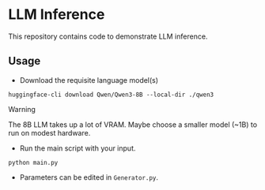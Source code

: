 # LLM Inference

This repository contains code to demonstrate LLM inference.

## Usage

* Download the requisite language model(s)
```
huggingface-cli download Qwen/Qwen3-8B --local-dir ./qwen3
```

>[!WARNING]
> The 8B LLM takes up a lot of VRAM. Maybe choose a smaller model (~1B) to run
on modest hardware.

* Run the main script with your input.

```
python main.py
```

* Parameters can be edited in ```Generator.py```.

